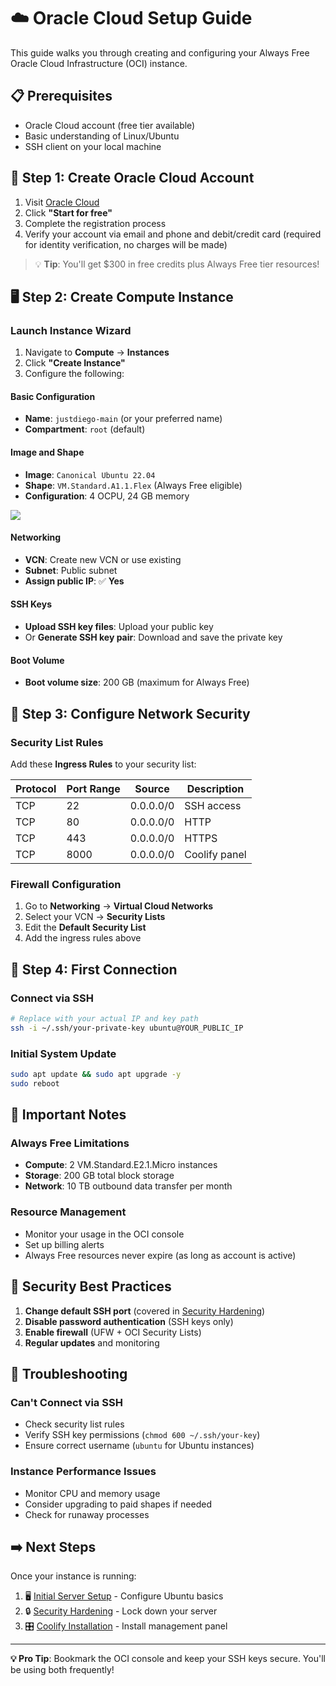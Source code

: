 # ☁️ Oracle Cloud Setup Guide

This guide walks you through creating and configuring your Always Free Oracle Cloud Infrastructure (OCI) instance.

## 📋 Prerequisites

- Oracle Cloud account (free tier available)
- Basic understanding of Linux/Ubuntu
- SSH client on your local machine

## 🚀 Step 1: Create Oracle Cloud Account

1. Visit [Oracle Cloud](https://cloud.oracle.com/)
2. Click **"Start for free"**
3. Complete the registration process
4. Verify your account via email and phone and debit/credit card (required for identity verification, no charges will be made)

> 💡 **Tip**: You'll get $300 in free credits plus Always Free tier resources!

## 🖥️ Step 2: Create Compute Instance

### Launch Instance Wizard

1. Navigate to **Compute** → **Instances**
2. Click **"Create Instance"**
3. Configure the following:

#### Basic Configuration
- **Name**: `justdiego-main` (or your preferred name)
- **Compartment**: `root` (default)

#### Image and Shape
- **Image**: `Canonical Ubuntu 22.04`
- **Shape**: `VM.Standard.A1.1.Flex` (Always Free eligible)
- **Configuration**: 4 OCPU, 24 GB memory

![](https://i.imgur.com/IZDlnFP.png)

#### Networking
- **VCN**: Create new VCN or use existing
- **Subnet**: Public subnet
- **Assign public IP**: ✅ **Yes**

#### SSH Keys
- **Upload SSH key files**: Upload your public key
- Or **Generate SSH key pair**: Download and save the private key

#### Boot Volume
- **Boot volume size**: 200 GB (maximum for Always Free)

## 🔧 Step 3: Configure Network Security

### Security List Rules

Add these **Ingress Rules** to your security list:

| Protocol | Port Range | Source | Description |
|----------|------------|--------|-------------|
| TCP | 22 | 0.0.0.0/0 | SSH access |
| TCP | 80 | 0.0.0.0/0 | HTTP |
| TCP | 443 | 0.0.0.0/0 | HTTPS |
| TCP | 8000 | 0.0.0.0/0 | Coolify panel |

### Firewall Configuration

1. Go to **Networking** → **Virtual Cloud Networks**
2. Select your VCN → **Security Lists**
3. Edit the **Default Security List**
4. Add the ingress rules above

## 🔑 Step 4: First Connection

### Connect via SSH

```bash
# Replace with your actual IP and key path
ssh -i ~/.ssh/your-private-key ubuntu@YOUR_PUBLIC_IP
```

### Initial System Update

```bash
sudo apt update && sudo apt upgrade -y
sudo reboot
```

## 📝 Important Notes

### Always Free Limitations
- **Compute**: 2 VM.Standard.E2.1.Micro instances
- **Storage**: 200 GB total block storage
- **Network**: 10 TB outbound data transfer per month

### Resource Management
- Monitor your usage in the OCI console
- Set up billing alerts
- Always Free resources never expire (as long as account is active)

## 🔐 Security Best Practices

1. **Change default SSH port** (covered in [Security Hardening](./security-hardening.md))
2. **Disable password authentication** (SSH keys only)
3. **Enable firewall** (UFW + OCI Security Lists)
4. **Regular updates** and monitoring

## 🚨 Troubleshooting

### Can't Connect via SSH
- Check security list rules
- Verify SSH key permissions (`chmod 600 ~/.ssh/your-key`)
- Ensure correct username (`ubuntu` for Ubuntu instances)

### Instance Performance Issues
- Monitor CPU and memory usage
- Consider upgrading to paid shapes if needed
- Check for runaway processes

## ➡️ Next Steps

Once your instance is running:

1. 🖥️ [Initial Server Setup](./initial-server-setup.md) - Configure Ubuntu basics
2. 🔒 [Security Hardening](./security-hardening.md) - Lock down your server
3. 🎛️ [Coolify Installation](./coolify-installation.md) - Install management panel

---

**💡 Pro Tip**: Bookmark the OCI console and keep your SSH keys secure. You'll be using both frequently!
